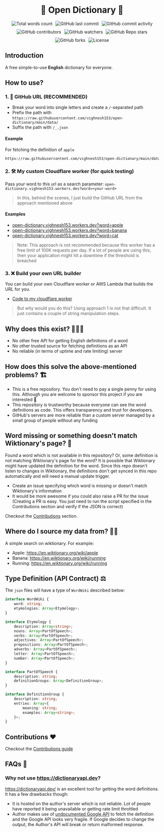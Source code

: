 <h1 style="text-align: center">🐶 Open Dictionary 🦄</h1>

<div style="display: flex; justify-content: center; gap: 10px; flex-wrap: wrap">
  <img alt="Total words count" src="https://img.shields.io/endpoint?url=https%3A%2F%2Fraw.githubusercontent.com%2Fvighnesh153%2Fopen-dictionary%2Fmain%2Fmetadata%2Fword-count-label.json">
  <img alt="GitHub last commit" src="https://img.shields.io/github/last-commit/vighnesh153/open-dictionary">
  <img alt="GitHub commit activity" src="https://img.shields.io/github/commit-activity/m/vighnesh153/open-dictionary">
  <img alt="GitHub contributors" src="https://img.shields.io/github/contributors/vighnesh153/open-dictionary">
  <img alt="GitHub watchers" src="https://img.shields.io/github/watchers/vighnesh153/open-dictionary">
  <img alt="GitHub Repo stars" src="https://img.shields.io/github/stars/vighnesh153/open-dictionary">
  <img alt="GitHub forks" src="https://img.shields.io/github/forks/vighnesh153/open-dictionary">
  <img alt="License" src="https://img.shields.io/github/license/vighnesh153/open-dictionary" />
</div>

## Introduction

A free simple-to-use **English** dictionary for everyone.

## How to use?

### 1. 🚀 GitHub URL (**RECOMMENDED**)

* Break your word into single letters and create a `/`-separated path
* Prefix the path with `https://raw.githubusercontent.com/vighnesh153/open-dictionary/main/data/`
* Suffix the path with `/_.json`

#### Example

For fetching the definition of `apple`

```txt
https://raw.githubusercontent.com/vighnesh153/open-dictionary/main/data/a/p/p/l/e/_.json
```

### 2. 🛠️ My custom Cloudflare worker (for quick testing)

Pass your word to this url as a search parameter: `open-dictionary.vighnesh153.workers.dev?word=<your-word>`

> In this, behind the scenes, I just build the GitHub URL from the approach mentioned above

#### Examples

* [open-dictionary.vighnesh153.workers.dev?word=apple](https://open-dictionary.vighnesh153.workers.dev/?word=apple)
* [open-dictionary.vighnesh153.workers.dev?word=banana](https://open-dictionary.vighnesh153.workers.dev/?word=banana)
* [open-dictionary.vighnesh153.workers.dev?word=cat](https://open-dictionary.vighnesh153.workers.dev/?word=cat)

> Note: This approach is not recommended because this worker has a free limit of 100K requests per day. If a lot of
> people are using this, then your application might hit a downtime if the threshold is breached

### 3. ❌ Build your own URL builder

You can build your own Cloudflare worker or AWS Lambda that builds the URL for you.

* [Code to my cloudflare worker](https://github.com/vighnesh153/vighnesh153-turbo/blob/main/cloudflare-tools/open-dictionary-worker)

> But why would you do this? Using approach 1 is not that difficult. It just contains a couple of string manipulation
> steps.

## Why does this exist? 🧑🏼‍💻

- No other free API for getting English definitions of a word
- No other trusted source for fetching definitions as an API
- No reliable (in terms of uptime and rate limiting) server

## How does this solve the above-mentioned problems? 🏗️

- This is a free repository. You don't need to pay a single penny for using this. Although you are welcome to sponsor
  this project if you are interested 🙌
- This repository is trustworthy because everyone can see the word definitions as code. This offers transparency and
  trust for developers.
- GitHub's servers are more reliable than a custom server managed by a small group of people without any funding

## Word missing or something doesn't match Wiktionary's page? 🥹

Found a word which is not available in this repository? Or, some definition is not matching Wiktionary's page for the
word? It is possible that Wiktionary might have updated the definition for the word. Since this repo doesn't listen to
changes
in Wiktionary, the definitions don't get synced in this repo automatically and will need a manual update trigger.

* Create an issue specifying which word is missing or doesn't match Wiktionary's information
* It would be more awesome if you could also raise a PR for the issue (Creating a PR is easy. You just need to run the
  script specified in the Contributions section and verify if the JSON is correct)

Checkout the [Contributions](#contributions) section.

## Where do I source my data from? 🥷🏻

A simple search on wiktionary. For example:

- Apple: https://en.wiktionary.org/wiki/apple
- Banana: https://en.wiktionary.org/wiki/running
- Running: https://en.wiktionary.org/wiki/running

## Type Definition (API Contract) ⚖️

The `json` files will have a type of `WordWiki` described below:

```ts
interface WordWiki {
    word: string;
    etymologies: Array<Etymology>;
}

interface Etymology {
    description: Array<string>;
    nouns: Array<PartOfSpeech>;
    verbs: Array<PartOfSpeech>;
    adjectives: Array<PartOfSpeech>;
    prepositions: Array<PartOfSpeech>;
    adverbs: Array<PartOfSpeech>;
    letter: Array<PartOfSpeech>;
    number: Array<PartOfSpeech>;
}

interface PartOfSpeech {
    description: string;
    definitionGroups: Array<DefinitionGroup>;
}

interface DefinitionGroup {
    description: string;
    entries: Array<{
        meaning: string;
        examples: Array<string>;
    }>;
}
```

## Contributions ❤️ <a id="contributions"></a>

Checkout the [Contributions guide](./CONTRIBUTING.md)

## FAQs 🐷

### Why not use https://dictionaryapi.dev?

https://dictionaryapi.dev/ is an excellent tool for getting the word definitions. It has a few drawbacks though:

- It is hosted on the author's server which is not reliable. Lot of people have reported it being unavailable or getting
  rate limit throttled
- Author makes use of
  [undocumented Google API](https://github.com/meetDeveloper/freeDictionaryAPI/blob/239fd2ec930eb2a9c947bf1dda84292290797003/modules/dictionary.js#L138-L142)
  to fetch the definition and the Google API looks very fragile. If Google decides to change the output, the Author's
  API will break or return malformed response.
